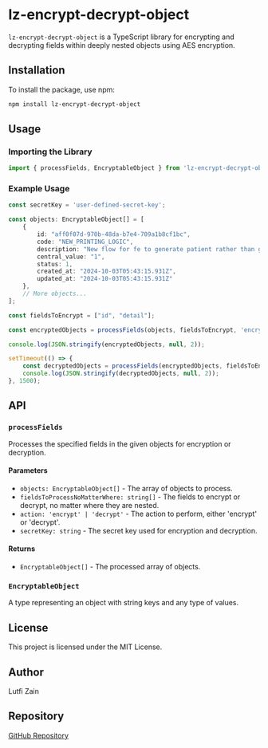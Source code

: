 # lz-encrypt-decrypt-object

`lz-encrypt-decrypt-object` is a TypeScript library for encrypting and decrypting fields within deeply nested objects using AES encryption.

## Installation

To install the package, use npm:

```bash
npm install lz-encrypt-decrypt-object
```

## Usage

### Importing the Library

```typescript
import { processFields, EncryptableObject } from 'lz-encrypt-decrypt-object';
```

### Example Usage

```typescript
const secretKey = 'user-defined-secret-key';

const objects: EncryptableObject[] = [
    {
        id: "aff0f07d-970b-48da-b7e4-709a1b8cf1bc",
        code: "NEW_PRINTING_LOGIC",
        description: "New flow for fe to generate patient rather than get from API",
        central_value: "1",
        status: 1,
        created_at: "2024-10-03T05:43:15.931Z",
        updated_at: "2024-10-03T05:43:15.931Z"
    },
    // More objects...
];

const fieldsToEncrypt = ["id", "detail"];

const encryptedObjects = processFields(objects, fieldsToEncrypt, 'encrypt', secretKey);

console.log(JSON.stringify(encryptedObjects, null, 2));

setTimeout(() => {
    const decryptedObjects = processFields(encryptedObjects, fieldsToEncrypt, 'decrypt', secretKey);
    console.log(JSON.stringify(decryptedObjects, null, 2));
}, 1500);
```

## API

### `processFields`

Processes the specified fields in the given objects for encryption or decryption.

#### Parameters

- `objects: EncryptableObject[]` - The array of objects to process.
- `fieldsToProcessNoMatterWhere: string[]` - The fields to encrypt or decrypt, no matter where they are nested.
- `action: 'encrypt' | 'decrypt'` - The action to perform, either 'encrypt' or 'decrypt'.
- `secretKey: string` - The secret key used for encryption and decryption.

#### Returns

- `EncryptableObject[]` - The processed array of objects.

### `EncryptableObject`

A type representing an object with string keys and any type of values.

## License

This project is licensed under the MIT License.

## Author

Lutfi Zain

## Repository

[GitHub Repository](https://github.com/lutfi-zain/lz-encrypt-decrypt-object)
